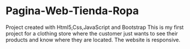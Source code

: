 # Pagina-Web-Tienda-Ropa
Project created with Html5,Css,JavaScript and Bootstrap
This is my first project for a clothing store where the 
customer just wants to see their products and know where 
they are located. The website is responsive.
